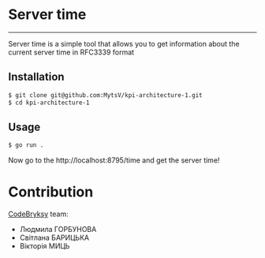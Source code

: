 # Server time
---
Server time is a simple tool that allows you to get information about the current server time in RFC3339 format
## Installation
```bash
$ git clone git@github.com:MytsV/kpi-architecture-1.git
$ cd kpi-architecture-1
```
## Usage
```bash
$ go run .
```
Now go to the http://localhost:8795/time and get the server time!
# Contribution

[CodeBryksy](https://github.com/CodeBryksy) team:

- Людмила ГОРБУНОВА
- Світлана БАРИЦЬКА
- Вікторія МИЦЬ